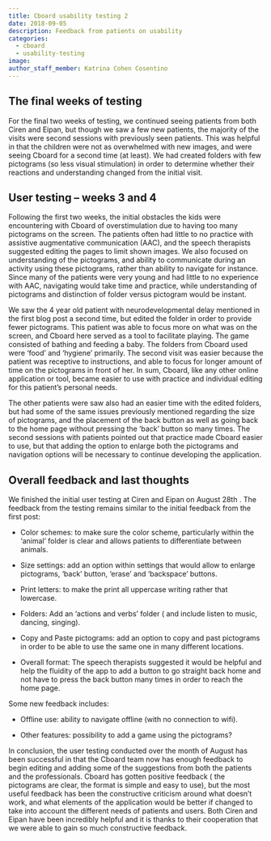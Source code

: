 ```yaml
---
title: Cboard usability testing 2
date: 2018-09-05
description: Feedback from patients on usability
categories:
  - cboard
  - usability-testing
image:
author_staff_member: Katrina Cohen Cosentino
---
```

## The final weeks of testing

For the final two weeks of testing, we continued seeing patients from both Ciren and Eipan, but though we saw a few new patients, the majority of the visits were second sessions with previously seen patients. This was helpful in that the children were not as overwhelmed with new images, and were seeing Cboard for a second time (at least). We had created folders with few pictograms (so less visual stimulation) in order to determine whether their reactions and understanding changed from the initial visit. 

## User testing – weeks 3 and 4

Following the first two weeks, the initial obstacles the kids were encountering with Cboard of overstimulation due to having too many pictograms on the screen. The patients often had little to no practice with assistive augmentative communication (AAC), and the speech therapists suggested editing the pages to limit shown images. We also focused on understanding of the pictograms, and ability to communicate during an activity using these pictograms, rather than ability to navigate for instance. Since many of the patients were very young and had little to no experience with AAC, navigating would take time and practice, while understanding of pictograms and distinction of folder versus pictogram would be instant. 

We saw the 4 year old patient with neurodevelopmental delay mentioned in the first blog post a second time, but edited the folder in order to provide fewer pictograms. This patient was able to focus more on what was on the screen, and Cboard here served as a tool to facilitate playing. The game consisted of bathing and feeding a baby. The folders from Cboard used were  ‘food’ and ‘hygiene’ primarily. The second visit was easier because the patient was receptive to instructions, and able to focus for longer amount of time on the pictograms in front of her. In sum, Cboard, like any other online application or tool, became easier to use with practice and individual editing for this patient’s personal needs.

The other patients were saw also had an easier time with the edited folders, but had some of the same issues previously mentioned regarding the size of pictograms, and the placement of the back button as well as going back to the home page without pressing the ‘back’ button so many times. The second sessions with patients pointed out that practice made Cboard easier to use, but that adding the option to enlarge both the pictograms and navigation options will be necessary to continue developing the application.

## Overall feedback and last thoughts

We finished the initial user testing at Ciren and Eipan on August 28th . The feedback from the testing remains similar to the initial feedback from the first post: 

- Color schemes: to make sure the color scheme, particularly within the ‘animal’ folder is clear and allows patients to differentiate between animals. 

- Size settings: add an option within settings that would allow to enlarge pictograms, ‘back’ button, ‘erase’ and ‘backspace’ buttons. 

- Print letters: to make the print all uppercase writing rather that lowercase. 

- Folders: Add an ‘actions and verbs’ folder ( and include listen to music, dancing, singing).

- Copy and Paste pictograms: add an option to copy and past pictograms in order to be able to use the same one in many different locations. 

- Overall format: The speech therapists suggested it would be helpful and help the fluidity of the app to add a button to go straight back home and not have to press the back button many times in order to reach the home page. 

Some new feedback includes:

- Offline use: ability to navigate offline (with no connection to wifi). 

- Other features: possibility to add a game using the pictograms? 

In conclusion, the user testing conducted over the month of August has been successful in that the Cboard team now has enough feedback to begin editing and adding some of the suggestions from both the patients and the professionals. Cboard has gotten positive feedback ( the pictograms are clear, the format is simple and easy to use), but the most useful feedback has been the constructive criticism around what doesn’t work, and what elements of the application would be better if changed to take into account the different needs of patients and users.  Both Ciren and Eipan have been incredibly helpful and it is thanks to their cooperation that we were able to gain so much constructive feedback.

